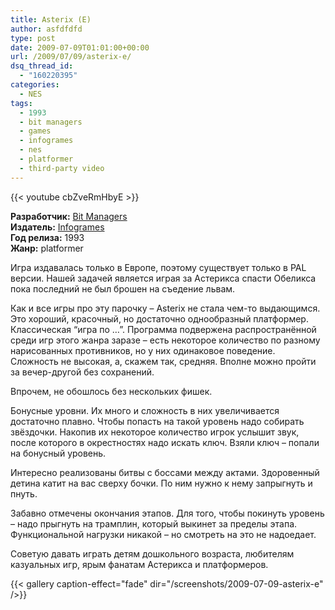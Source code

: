 ```yaml
---
title: Asterix (E)
author: asfdfdfd
type: post
date: 2009-07-09T01:01:00+00:00
url: /2009/07/09/asterix-e/
dsq_thread_id:
  - "160220395"
categories:
  - NES
tags:
  - 1993
  - bit managers
  - games
  - infogrames
  - nes
  - platformer
  - third-party video
---
```

{{< youtube cbZveRmHbyE >}}

**Разработчик:** [Bit Managers][1]  
**Издатель:** [Infogrames][2]  
**Год релиза:** 1993  
**Жанр:** platformer

Игра издавалась только в Европе, поэтому существует только в PAL версии. Нашей задачей является играя за Астерикса спасти Обеликса пока последний не был брошен на съедение львам.

<!--more-->

Как и все игры про эту парочку – Asterix не стала чем-то выдающимся. Это хороший, красочный, но достаточно однообразный платформер. Классическая “игра по …”. Программа подвержена распространённой среди игр этого жанра заразе – есть некоторое количество по разному нарисованных противников, но у них одинаковое поведение. Сложность не высокая, а, скажем так, средняя. Вполне можно пройти за вечер-другой без сохранений.

Впрочем, не обошлось без нескольких фишек.

Бонусные уровни. Их много и сложность в них увеличивается достаточно плавно. Чтобы попасть на такой уровень надо собирать звёздочки. Накопив их некоторое количество игрок услышит звук, после которого в окрестностях надо искать ключ. Взяли ключ – попали на бонусный уровень.

Интересно реализованы битвы с боссами между актами. Здоровенный детина катит на вас сверху бочки. По ним нужно к нему запрыгнуть и пнуть.

Забавно отмечены окончания этапов. Для того, чтобы покинуть уровень – надо прыгнуть на трамплин, который выкинет за пределы этапа. Функциональной нагрузки никакой – но смотреть на это не надоедает.

Советую давать играть детям дошкольного возраста, любителям казуальных игр, ярым фанатам Астерикса и платформеров.

<!--more-->

{{< gallery caption-effect="fade" dir="/screenshots/2009-07-09-asterix-e" />}}

 [1]: http://en.wikipedia.org/wiki/Bit_Managers
 [2]: http://en.wikipedia.org/wiki/Infogrames
